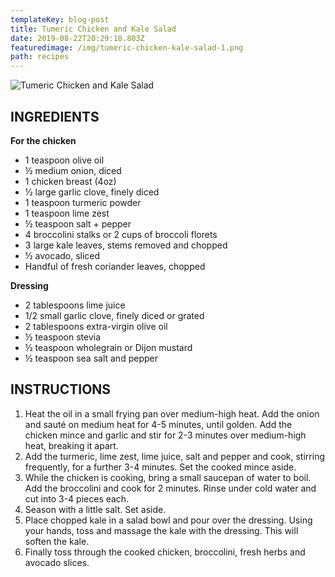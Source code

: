 ```yaml
---
templateKey: blog-post
title: Tumeric Chicken and Kale Salad
date: 2019-08-22T20:29:18.803Z
featuredimage: /img/tumeric-chicken-kale-salad-1.png
path: recipes
---
```

![Tumeric Chicken and Kale Salad](/img/tumeric-chicken-kale-salad-1.png)

## INGREDIENTS

**For the chicken**

* 1 teaspoon olive oil
* ½ medium onion, diced
* 1 chicken breast (4oz)
* ½ large garlic clove, finely diced
* 1 teaspoon turmeric powder
* 1 teaspoon lime zest
* ½ teaspoon salt + pepper
* 4 broccolini stalks or 2 cups of broccoli florets
* 3 large kale leaves, stems removed and chopped
* ½ avocado, sliced
* Handful of fresh coriander leaves, chopped

**Dressing**

* 2 tablespoons lime juice
* 1/2 small garlic clove, finely diced or grated
* 2 tablespoons extra-virgin olive oil
* ½ teaspoon stevia
* ½ teaspoon wholegrain or Dijon mustard
* ½ teaspoon sea salt and pepper

## INSTRUCTIONS

1. Heat the oil in a small frying pan over medium-high heat. Add the onion and sauté on medium heat for 4-5 minutes, until golden. Add the chicken mince and garlic and stir for 2-3 minutes over medium-high heat, breaking it apart.
2. Add the turmeric, lime zest, lime juice, salt and pepper and cook, stirring frequently, for a further 3-4 minutes. Set the cooked mince aside.
3. While the chicken is cooking, bring a small saucepan of water to boil. Add the broccolini and cook for 2 minutes. Rinse under cold water and cut into 3-4 pieces each.
4. Season with a little salt. Set aside.
5. Place chopped kale in a salad bowl and pour over the dressing. Using your hands, toss and massage the kale with the dressing. This will soften the kale.
6. Finally toss through the cooked chicken, broccolini, fresh herbs and avocado slices.
